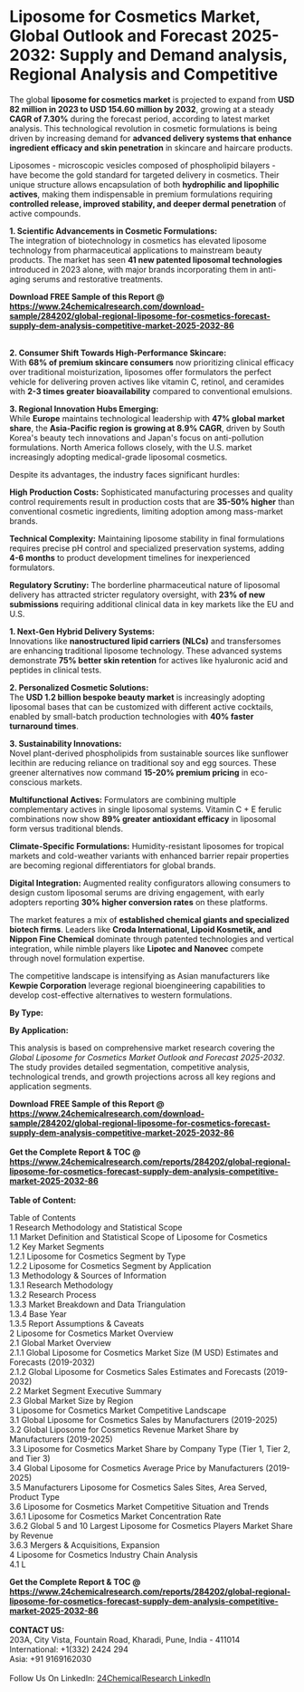 <h1>Liposome for Cosmetics Market, Global Outlook and Forecast 2025-2032: Supply and Demand analysis, Regional Analysis and Competitive</h1><p>The global <strong>liposome for cosmetics market</strong> is projected to expand from <strong>USD 82 million in 2023 to USD 154.60 million by 2032</strong>, growing at a steady <strong>CAGR of 7.30%</strong> during the forecast period, according to latest market analysis. This technological revolution in cosmetic formulations is being driven by increasing demand for <strong>advanced delivery systems that enhance ingredient efficacy and skin penetration</strong> in skincare and haircare products.</p><p>Liposomes - microscopic vesicles composed of phospholipid bilayers - have become the gold standard for targeted delivery in cosmetics. Their unique structure allows encapsulation of both <strong>hydrophilic and lipophilic actives</strong>, making them indispensable in premium formulations requiring <strong>controlled release, improved stability, and deeper dermal penetration</strong> of active compounds.</p><p><strong>1. Scientific Advancements in Cosmetic Formulations:</strong><br>
The integration of biotechnology in cosmetics has elevated liposome technology from pharmaceutical applications to mainstream beauty products. The market has seen <strong>41 new patented liposomal technologies</strong> introduced in 2023 alone, with major brands incorporating them in anti-aging serums and restorative treatments.</p><div><b>Download FREE Sample of this Report @ 
            <a href="https://www.24chemicalresearch.com/download-sample/284202/global-regional-liposome-for-cosmetics-forecast-supply-dem-analysis-competitive-market-2025-2032-86">
            https://www.24chemicalresearch.com/download-sample/284202/global-regional-liposome-for-cosmetics-forecast-supply-dem-analysis-competitive-market-2025-2032-86</a></b></div><br><p><strong>2. Consumer Shift Towards High-Performance Skincare:</strong><br>
With <strong>68% of premium skincare consumers</strong> now prioritizing clinical efficacy over traditional moisturization, liposomes offer formulators the perfect vehicle for delivering proven actives like vitamin C, retinol, and ceramides with <strong>2-3 times greater bioavailability</strong> compared to conventional emulsions.</p><p><strong>3. Regional Innovation Hubs Emerging:</strong><br>
While <strong>Europe</strong> maintains technological leadership with <strong>47% global market share</strong>, the <strong>Asia-Pacific region is growing at 8.9% CAGR</strong>, driven by South Korea's beauty tech innovations and Japan's focus on anti-pollution formulations. North America follows closely, with the U.S. market increasingly adopting medical-grade liposomal cosmetics.</p><p>Despite its advantages, the industry faces significant hurdles:</p><p><strong>High Production Costs:</strong> Sophisticated manufacturing processes and quality control requirements result in production costs that are <strong>35-50% higher</strong> than conventional cosmetic ingredients, limiting adoption among mass-market brands.</p><p><strong>Technical Complexity:</strong> Maintaining liposome stability in final formulations requires precise pH control and specialized preservation systems, adding <strong>4-6 months</strong> to product development timelines for inexperienced formulators.</p><p><strong>Regulatory Scrutiny:</strong> The borderline pharmaceutical nature of liposomal delivery has attracted stricter regulatory oversight, with <strong>23% of new submissions</strong> requiring additional clinical data in key markets like the EU and U.S.</p><p><strong>1. Next-Gen Hybrid Delivery Systems:</strong><br>
Innovations like <strong>nanostructured lipid carriers (NLCs)</strong> and transfersomes are enhancing traditional liposome technology. These advanced systems demonstrate <strong>75% better skin retention</strong> for actives like hyaluronic acid and peptides in clinical tests.</p><p><strong>2. Personalized Cosmetic Solutions:</strong><br>
The <strong>USD 1.2 billion bespoke beauty market</strong> is increasingly adopting liposomal bases that can be customized with different active cocktails, enabled by small-batch production technologies with <strong>40% faster turnaround times</strong>.</p><p><strong>3. Sustainability Innovations:</strong><br>
Novel plant-derived phospholipids from sustainable sources like sunflower lecithin are reducing reliance on traditional soy and egg sources. These greener alternatives now command <strong>15-20% premium pricing</strong> in eco-conscious markets.</p><p><strong>Multifunctional Actives:</strong> Formulators are combining multiple complementary actives in single liposomal systems. Vitamin C + E ferulic combinations now show <strong>89% greater antioxidant efficacy</strong> in liposomal form versus traditional blends.</p><p><strong>Climate-Specific Formulations:</strong> Humidity-resistant liposomes for tropical markets and cold-weather variants with enhanced barrier repair properties are becoming regional differentiators for global brands.</p><p><strong>Digital Integration:</strong> Augmented reality configurators allowing consumers to design custom liposomal serums are driving engagement, with early adopters reporting <strong>30% higher conversion rates</strong> on these platforms.</p><p>The market features a mix of <strong>established chemical giants and specialized biotech firms</strong>. Leaders like <strong>Croda International, Lipoid Kosmetik, and Nippon Fine Chemical</strong> dominate through patented technologies and vertical integration, while nimble players like <strong>Lipotec and Nanovec</strong> compete through novel formulation expertise.</p><p>The competitive landscape is intensifying as Asian manufacturers like <strong>Kewpie Corporation</strong> leverage regional bioengineering capabilities to develop cost-effective alternatives to western formulations.</p><p><strong>By Type:</strong></p><p><strong>By Application:</strong></p><p>This analysis is based on comprehensive market research covering the <em>Global Liposome for Cosmetics Market Outlook and Forecast 2025-2032</em>. The study provides detailed segmentation, competitive analysis, technological trends, and growth projections across all key regions and application segments.</p><div><b>Download FREE Sample of this Report @ 
            <a href="https://www.24chemicalresearch.com/download-sample/284202/global-regional-liposome-for-cosmetics-forecast-supply-dem-analysis-competitive-market-2025-2032-86">
            https://www.24chemicalresearch.com/download-sample/284202/global-regional-liposome-for-cosmetics-forecast-supply-dem-analysis-competitive-market-2025-2032-86</a></b></div><br><div><b>Get the Complete Report & TOC @ 
            <a href="https://www.24chemicalresearch.com/reports/284202/global-regional-liposome-for-cosmetics-forecast-supply-dem-analysis-competitive-market-2025-2032-86">
            https://www.24chemicalresearch.com/reports/284202/global-regional-liposome-for-cosmetics-forecast-supply-dem-analysis-competitive-market-2025-2032-86</a></b></div><br>
            <b>Table of Content:</b><p>Table of Contents<br />
1 Research Methodology and Statistical Scope<br />
1.1 Market Definition and Statistical Scope of Liposome for Cosmetics<br />
1.2 Key Market Segments<br />
1.2.1 Liposome for Cosmetics Segment by Type<br />
1.2.2 Liposome for Cosmetics Segment by Application<br />
1.3 Methodology & Sources of Information<br />
1.3.1 Research Methodology<br />
1.3.2 Research Process<br />
1.3.3 Market Breakdown and Data Triangulation<br />
1.3.4 Base Year<br />
1.3.5 Report Assumptions & Caveats<br />
2 Liposome for Cosmetics Market Overview<br />
2.1 Global Market Overview<br />
2.1.1 Global Liposome for Cosmetics Market Size (M USD) Estimates and Forecasts (2019-2032)<br />
2.1.2 Global Liposome for Cosmetics Sales Estimates and Forecasts (2019-2032)<br />
2.2 Market Segment Executive Summary<br />
2.3 Global Market Size by Region<br />
3 Liposome for Cosmetics Market Competitive Landscape<br />
3.1 Global Liposome for Cosmetics Sales by Manufacturers (2019-2025)<br />
3.2 Global Liposome for Cosmetics Revenue Market Share by Manufacturers (2019-2025)<br />
3.3 Liposome for Cosmetics Market Share by Company Type (Tier 1, Tier 2, and Tier 3)<br />
3.4 Global Liposome for Cosmetics Average Price by Manufacturers (2019-2025)<br />
3.5 Manufacturers Liposome for Cosmetics Sales Sites, Area Served, Product Type<br />
3.6 Liposome for Cosmetics Market Competitive Situation and Trends<br />
3.6.1 Liposome for Cosmetics Market Concentration Rate<br />
3.6.2 Global 5 and 10 Largest Liposome for Cosmetics Players Market Share by Revenue<br />
3.6.3 Mergers & Acquisitions, Expansion<br />
4 Liposome for Cosmetics Industry Chain Analysis<br />
4.1 L</p><div><b>Get the Complete Report & TOC @ 
            <a href="https://www.24chemicalresearch.com/reports/284202/global-regional-liposome-for-cosmetics-forecast-supply-dem-analysis-competitive-market-2025-2032-86">
            https://www.24chemicalresearch.com/reports/284202/global-regional-liposome-for-cosmetics-forecast-supply-dem-analysis-competitive-market-2025-2032-86</a></b></div><br><b>CONTACT US:</b><br>
            203A, City Vista, Fountain Road, Kharadi, Pune, India - 411014<br>
            International: +1(332) 2424 294<br>
            Asia: +91 9169162030 <br><br>
            Follow Us On LinkedIn: <a href="https://www.linkedin.com/company/24chemicalresearch/">24ChemicalResearch LinkedIn</a>